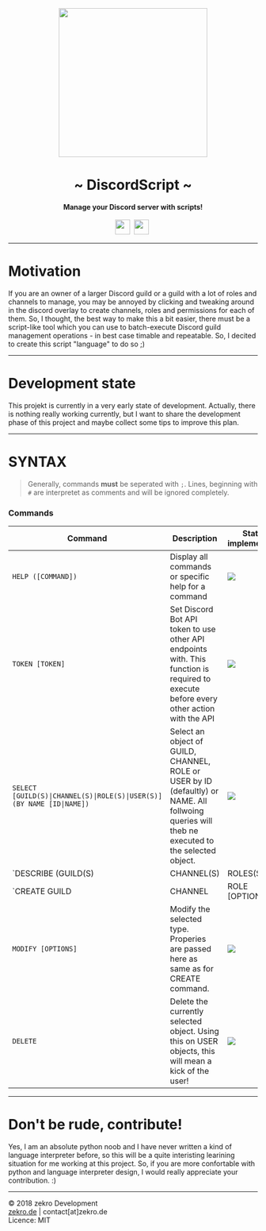 <div align="center">
    <img src="https://zekro.de/src/ds-logo.png" width="300"/>
    <h1>~ DiscordScript ~</h1>
    <strong>Manage your Discord server with scripts!</strong><br><br>
    <img src="https://forthebadge.com/images/badges/made-with-python.svg" height="30" />&nbsp;
    <img src="https://forthebadge.com/images/badges/built-with-love.svg" height="30" />&nbsp;
</div>

---

# Motivation

If you are an owner of a larger Discord guild or a guild with a lot of roles and channels to manage, you may be annoyed by clicking and tweaking around in the discord overlay to create channels, roles and permissions for each of them. So, I thought, the best way to make this a bit easier, there must be a script-like tool which you can use to batch-execute Discord guild management operations - in best case timable and repeatable. So, I decited to create this script "language" to do so ;)

---

# Development state

This projekt is currently in a very early state of development. Actually, there is nothing really working currently, but I want to share the development phase of this project and maybe collect some tips to improve this plan.

---

# SYNTAX

> Generally, commands **must** be seperated with `;`. Lines, beginning with `#` are interpretet as comments and will be ignored completely.

### Commands

| Command | Description | State of implementation |
|---------|-------------|-------------------------|
| `HELP ([COMMAND])` | Display all commands or specific help for a command | ![](https://img.shields.io/badge/implemented-no-red.svg) |
| `TOKEN [TOKEN]` | Set Discord Bot API token to use other API endpoints with. This function is required to execute before every other action with the API | ![](https://img.shields.io/badge/implemented-yes-green.svg) |
| `SELECT [GUILD(S)\|CHANNEL(S)\|ROLE(S)\|USER(S)] (BY NAME [ID\|NAME])` | Select an object of GUILD, CHANNEL, ROLE or USER by ID (defaultly) or NAME. All follwoing queries will theb ne executed to the selected object. | ![](https://img.shields.io/badge/implemented-no-red.svg) |
| `DESCRIBE (GUILD(S)|CHANNEL(S)|ROLES(S)|USERS(S) (, GUILD(S)|...)...)` | Displays and lists information about all objects (or specific ones by passing filter) of the currently selected object. | ![](https://img.shields.io/badge/implemented-no-red.svg) |
| `CREATE GUILD|CHANNEL|ROLE [OPTIONS]` | Create an object inside of the selected object with property options passed by OPTIONS argument in form of JSON string like `"{'name': 'my-cool-channel', 'type': 0}"`. For documentation, take a look [here](https://discordapp.com/developers/docs/intro) | ![](https://img.shields.io/badge/implemented-no-red.svg) |
| `MODIFY [OPTIONS]` | Modify the selected type. Properies are passed here as same as for CREATE command. | ![](https://img.shields.io/badge/implemented-no-red.svg) |
| `DELETE` | Delete the currently selected object. Using this on USER objects, this will mean a kick of the user! | ![](https://img.shields.io/badge/implemented-no-red.svg) |


---

# Don't be rude, contribute!

Yes, I am an absolute python noob and I have never written a kind of language interpreter before, so this will be a quite interisting learining situation for me working at this project. So, if you are more confortable with python and language interpreter design, I would really appreciate your contribution. :)

---

© 2018 zekro Development  
[zekro.de](https://zekro.de) | contact[at]zekro.de  
Licence: MIT
